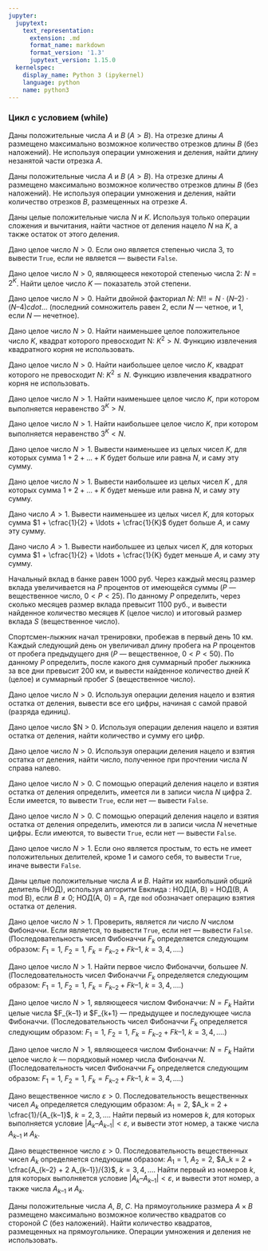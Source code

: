 ```yaml
---
jupyter:
  jupytext:
    text_representation:
      extension: .md
      format_name: markdown
      format_version: '1.3'
      jupytext_version: 1.15.0
  kernelspec:
    display_name: Python 3 (ipykernel)
    language: python
    name: python3
---
```


### Цикл с условием (while)


Даны положительные числа $A$ и $B$ ($A > B$).
На отрезке длины $A$ размещено максимально возможное количество отрезков длины
$B$ (без наложений).
Не используя операции умножения и деления, найти длину незанятой части отрезка $A$.


Даны положительные числа $A$ и $B$ ($A > B$).
На отрезке длины $A$ размещено максимально возможное количество отрезков длины
$B$ (без наложений).
Не используя операции умножения и деления, найти количество отрезков $B$,
размещенных на отрезке $A$.


Даны целые положительные числа $N$ и $K$.
Используя только операции сложения и вычитания, найти частное от деления
нацело $N$ на $K$, а также остаток от этого деления.


Дано целое число $N > 0$.
Если оно является степенью числа 3, то вывести `True`, если не является —
вывести `False`.


Дано целое число $N > 0$, являющееся некоторой степенью числа 2: $N = 2^K$.
Найти целое число $K$ — показатель этой степени.

Дано целое число $N > 0$.
Найти двойной факториал $N$:
$N!! = N \cdot (N–2) \cdot (N–4) cdot \ldots$
(последний сомножитель равен 2, если $N$ — четное, и 1, если $N$ — нечетное).


Дано целое число $N > 0$.
Найти наименьшее целое положительное число $K$, квадрат которого превосходит N:
$K^2 > N$.
Функцию извлечения квадратного корня не использовать.


Дано целое число $N > 0$.
Найти наибольшее целое число $K$, квадрат которого не превосходит $N$:
$K^2 \leqslant N$.
Функцию извлечения квадратного корня не использовать.


Дано целое число $N > 1$.
Найти наименьшее целое число $K$, при котором выполняется неравенство $3^K > N$.


Дано целое число $N > 1$.
Найти наибольшее целое число $K$, при котором выполняется неравенство $3^K < N$.


Дано целое число $N > 1$.
Вывести наименьшее из целых чисел $K$, для которых сумма $1 + 2 + \ldots + K$
будет больше или равна $N$, и саму эту сумму.


Дано целое число $N > 1$.
Вывести наибольшее из целых чисел $K$ , для которых сумма $1 + 2 + \ldots + K$
будет меньше или равна $N$, и саму эту сумму.


Дано число $A > 1$.
Вывести наименьшее из целых чисел $K$, для которых сумма
$1 + \cfrac{1}{2} + \ldots + \cfrac{1}{K}$ будет больше $A$, и саму эту сумму.


Дано число $A > 1$.
Вывести наибольшее из целых чисел $K$, для которых сумма
$1 + \cfrac{1}{2} + \ldots + \cfrac{1}{K} будет меньше $A$, и саму эту сумму.


Начальный вклад в банке равен 1000 руб.
Через каждый месяц размер вклада увеличивается на $P$ процентов от имеющейся
суммы ($P$ — вещественное число, $0 < P < 25$).
По данному $P$ определить, через сколько месяцев размер вклада превысит
1100 руб., и вывести найденное количество месяцев $K$ (целое число) и итоговый
размер вклада $S$ (вещественное число).


Спортсмен-лыжник начал тренировки, пробежав в первый день 10 км.
Каждый следующий день он увеличивал длину пробега на $P$ процентов от
пробега предыдущего дня ($P$ — вещественное, $0 < P < 50$).
По данному $P$ определить, после какого дня суммарный пробег лыжника
за все дни превысит 200 км, и вывести найденное количество дней $K$ (целое)
и суммарный пробег $S$ (вещественное число).


Дано целое число $N > 0$.
Используя операции деления нацело и взятия остатка от деления, вывести все его
цифры, начиная с самой правой (разряда единиц).


Дано целое число $N  > 0.
Используя операции деления нацело и взятия остатка от деления, найти
количество и сумму его цифр.


Дано целое число $N > 0$.
Используя операции деления нацело и взятия остатка от деления, найти число,
полученное при прочтении числа $N$ справа налево.


Дано целое число $N > 0$.
С помощью операций деления нацело и взятия остатка от деления определить,
имеется ли в записи числа $N$ цифра 2.
Если имеется, то вывести `True`, если нет — вывести `False`.


Дано целое число $N > 0$.
С помощью операций деления нацело и взятия остатка от деления определить,
имеются ли в записи числа $N$ нечетные цифры.
Если имеются, то вывести `True`, если нет — вывести `False`.


Дано целое число $N > 1$.
Если оно является простым, то есть не имеет положительных делителей, кроме 1
и самого себя, то вывести `True`, иначе вывести `False`.


Даны целые положительные числа $A$ и $B$.
Найти их наибольший общий делитель (НОД), используя алгоритм Евклида :
НОД(A, B) = НОД(B, A mod B), если $B \neq  0$;
НОД(A, 0) = A,
где `mod` обозначает операцию взятия остатка от деления.


Дано целое число $N > 1.$
Проверить, является ли число $N$ числом Фибоначчи.
Если является, то вывести `True`, если нет — вывести `False`.
(Последовательность чисел Фибоначчи $F_k$ определяется следующим образом:
$F_1 = 1$,  $F_2 = 1$, $F_k = F_{k–2} + F{k–1}$, $k = 3, 4, \ldots$.)


Дано целое число $N > 1$.
Найти первое число Фибоначчи, большее $N$.
(Последовательность чисел Фибоначчи $F_k$ определяется следующим образом:
$F_1 = 1$,  $F_2 = 1$, $F_k = F_{k–2} + F{k–1}$, $k = 3, 4, \ldots$.)


Дано целое число $N > 1$, являющееся числом Фибоначчи: $N = F_k$
Найти целые числа $F_{k–1} и $F_{k+1} — предыдущее и последующее числа Фибоначчи.
(Последовательность чисел Фибоначчи $F_k$ определяется следующим образом:
$F_1 = 1$,  $F_2 = 1$, $F_k = F_{k–2} + F{k–1}$, $k = 3, 4, \ldots$.)


Дано целое число $N > 1$, являющееся числом Фибоначчи: $N = F_k$
Найти целое число $k$ — порядковый номер числа Фибоначчи $N$.
(Последовательность чисел Фибоначчи $F_k$ определяется следующим образом:
$F_1 = 1$,  $F_2 = 1$, $F_k = F_{k–2} + F{k–1}$, $k = 3, 4, \ldots$.)


Дано вещественное число $\varepsilon > 0$.
Последовательность вещественных чисел $A_k$ определяется следующим образом:
$A_1 = 2$, $A_k = 2 + \cfrac{1}/{A_{k–1}$, $k = 2, 3, \ldots$.
Найти первый из номеров $k$, для которых выполняется условие
$|A_k – A_{k–1}| < \varepsilon$,
и вывести этот номер, а также числа $A_{k–1}$ и $A_k$.


Дано вещественное число $\varepsilon > 0$.
Последовательность вещественных чисел $A_k$ определяется следующим образом:
$A_1 = 1$, $A_2 = 2$,  $A_k = 2 + \cfrac{A_{k–2} + 2 A_{k–1}}/{3}$, $k = 3, 4, \ldots$.
Найти первый из номеров $k$, для которых выполняется условие
$|A_k – A_{k–1}| < \varepsilon$,
и вывести этот номер, а также числа $A_{k–1}$ и $A_k$.


Даны положительные числа $A$, $B$, $C$.
На прямоугольнике размера $A × B$ размещено максимально возможное количество
квадратов со стороной $C$ (без наложений).
Найти количество квадратов, размещенных на прямоугольнике.
Операции умножения и деления не использовать.
